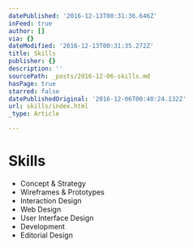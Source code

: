 ```yaml
---
datePublished: '2016-12-13T00:31:36.646Z'
inFeed: true
author: []
via: {}
dateModified: '2016-12-13T00:31:35.272Z'
title: Skills
publisher: {}
description: ''
sourcePath: _posts/2016-12-06-skills.md
hasPage: true
starred: false
datePublishedOriginal: '2016-12-06T00:40:24.132Z'
url: skills/index.html
_type: Article

---
```

# Skills

* Concept & Strategy
* Wireframes & Prototypes
* Interaction Design
* Web Design
* User Interface Design
* Development
* Editorial Design